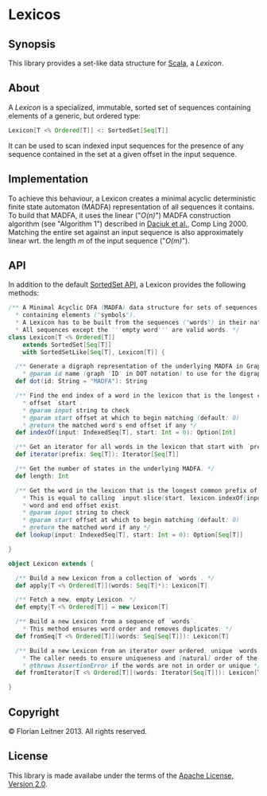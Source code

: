 Lexicos
=======

Synopsis
--------

This library provides a set-like data structure for [Scala][1], a *Lexicon*.

  [1]: http://www.scala-lang.org/

About
-----

A *Lexicon* is a specialized, immutable, sorted set of sequences containing elements of a generic, but ordered type:

```scala
Lexicon[T <% Ordered[T]] <: SortedSet[Seq[T]]
```

It can be used to scan indexed input sequences for the presence of any sequence contained in the set at a given offset in the input sequence.

Implementation
--------------

To achieve this behaviour, a Lexicon creates a minimal acyclic deterministic finite state automaton (MADFA) representation of all sequences it contains. To build that MADFA, it uses the linear ("_O(n)_") MADFA construction algorithm (see "Algorithm 1") described in [Daciuk et al.][2], Comp Ling 2000. Matching the entire set against an input sequence is also approximately linear wrt. the length _m_ of the input sequence ("_O(m)_").

  [2]: http://www.mitpressjournals.org/doi/abs/10.1162/089120100561601

API
---

In addition to the default [SortedSet API][3], a Lexicon provides the following methods:

  [3]: http://www.scala-lang.org/api/2.10.0/index.html#scala.collection.SortedSet

```scala
/** A Minimal Acyclic DFA (MADFA) data structure for sets of sequences ("words")
  * containing elements ("symbols").
  * A Lexicon has to be built from the sequences ("words") in their natural order.
  * All sequences except the '''empty word''' are valid words. */
class Lexicon[T <% Ordered[T]]
    extends SortedSet[Seq[T]]
    with SortedSetLike[Seq[T], Lexicon[T]] {

  /** Generate a digraph representation of the underlying MADFA in Graphviz DOT format.
    * @param id name (graph 'ID' in DOT notation) to use for the digraph */
  def dot(id: String = "MADFA"): String

  /** Find the end index of a word in the lexicon that is the longest common prefix in input at
    * offset `start`.
    * @param input string to check
    * @param start offset at which to begin matching (default: 0)
    * @return the matched word's end offset if any */
  def indexOf(input: IndexedSeq[T], start: Int = 0): Option[Int] 

  /** Get an iterator for all words in the lexicon that start with `prefix`. */
  def iterator(prefix: Seq[T]): Iterator[Seq[T]]

  /** Get the number of states in the underlying MADFA. */
  def length: Int

  /** Get the word in the lexicon that is the longest common prefix of `input` at offset `start`.
    * This is equal to calling `input.slice(start, lexicon.indexOf(input, start).get)` if such a
    * word and end offset exist.
    * @param input string to check
    * @param start offset at which to begin matching (default: 0)
    * @return the matched word if any */
  def lookup(input: IndexedSeq[T], start: Int = 0): Option[Seq[T]]

}

object Lexicon extends {

  /** Build a new Lexicon from a collection of `words`. */
  def apply[T <% Ordered[T]](words: Seq[T]*): Lexicon[T]

  /** Fetch a new, empty Lexicon. */
  def empty[T <% Ordered[T]] = new Lexicon[T]

  /** Build a new Lexicon from a sequence of `words`.
    * This method ensures word order and removes duplicates. */
  def fromSeq[T <% Ordered[T]](words: Seq[Seq[T]]): Lexicon[T]

  /** Build a new Lexicon from an iterator over ordered, unique `words`.
    * The caller needs to ensure uniqueness and [natural] order of the words.
    * @throws AssertionError if the words are not in order or unique */
  def fromIterator[T <% Ordered[T]](words: Iterator[Seq[T]]): Lexicon[T]

}
```

Copyright
---------

&copy; Florian Leitner 2013. All rights reserved.

License
-------

This library is made availabe under the terms of the [Apache License, Version 2.0][4].

  [4]: http://www.apache.org/licenses/LICENSE-2.0.html

